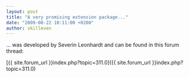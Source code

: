```yaml
---
layout: post
title: "A very promising extension package..."
date: "2009-08-22 10:11:00 +0200"
author: skilleven
---
```


... was developed by Severin Leonhardt and can be found in this forum thread:

[{{ site.forum_url }}index.php?topic=311.0]({{ site.forum_url }}index.php?topic=311.0)
